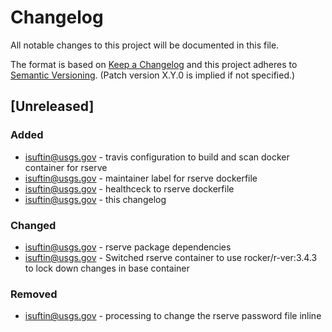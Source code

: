 # Changelog
All notable changes to this project will be documented in this file.

The format is based on [Keep a Changelog](http://keepachangelog.com/en/1.0.0/)
and this project adheres to [Semantic Versioning](http://semver.org/spec/v2.0.0.html). (Patch version X.Y.0 is implied if not specified.)

## [Unreleased]
### Added
- isuftin@usgs.gov - travis configuration to build and scan docker container for rserve
- isuftin@usgs.gov - maintainer label for rserve dockerfile
- isuftin@usgs.gov - healthceck to rserve dockerfile
- isuftin@usgs.gov - this changelog

### Changed
 - isuftin@usgs.gov - rserve package dependencies
 - isuftin@usgs.gov - Switched rserve container to use rocker/r-ver:3.4.3 to lock down
  changes in base container

### Removed
 - isuftin@usgs.gov - processing to change the rserve password file inline

